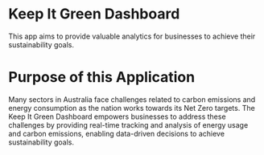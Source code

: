 # Keep It Green Dashboard
This app aims to provide valuable analytics for businesses to achieve their sustainability goals.

# Purpose of this Application
Many sectors in Australia face challenges related to carbon emissions and energy consumption as the nation works towards its Net Zero targets. The Keep It Green Dashboard empowers businesses to address these challenges by providing real-time tracking and analysis of energy usage and carbon emissions, enabling data-driven decisions to achieve sustainability goals.
